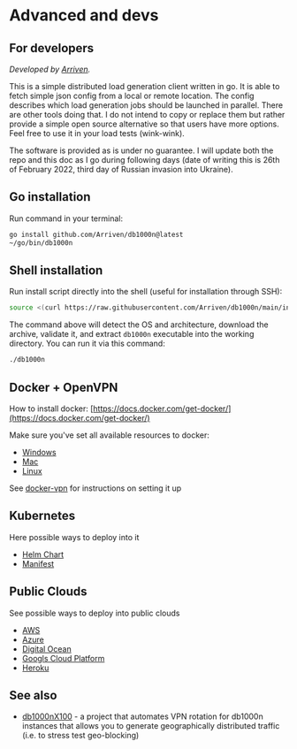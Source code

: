 # Advanced and devs

## For developers

_Developed by [Arriven](https://github.com/Arriven)._

This is a simple distributed load generation client written in go.
It is able to fetch simple json config from a local or remote location.
The config describes which load generation jobs should be launched in parallel.
There are other tools doing that.
I do not intend to copy or replace them but rather provide a simple open source alternative so that users have more options.
Feel free to use it in your load tests (wink-wink).

The software is provided as is under no guarantee.
I will update both the repo and this doc as I go during following days (date of writing this is 26th of February 2022, third day of Russian invasion into Ukraine).

## Go installation

Run command in your terminal:

```bash
go install github.com/Arriven/db1000n@latest
~/go/bin/db1000n
```

## Shell installation

Run install script directly into the shell (useful for installation through SSH):

```bash
source <(curl https://raw.githubusercontent.com/Arriven/db1000n/main/install.sh)
```

The command above will detect the OS and architecture, download the archive, validate it, and extract `db1000n` executable into the working directory.
You can run it via this command:

```bash
./db1000n
```

## Docker + OpenVPN

How to install docker: [https://docs.docker.com/get-docker/](https://docs.docker.com/get-docker/)

Make sure you've set all available resources to docker:

- [Windows](https://docs.docker.com/desktop/windows/#resources)
- [Mac](https://docs.docker.com/desktop/mac/#resources)
- [Linux](https://docs.docker.com/desktop/linux/#resources)

See [docker-vpn](docker-vpn.md) for instructions on setting it up

## Kubernetes

Here possible ways to deploy into it

- [Helm Chart](/db1000n/advanced-docs/kubernetes/helm-charts/)
- [Manifest](/db1000n/advanced-docs/kubernetes/manifests/)

## Public Clouds

See possible ways to deploy into public clouds

- [AWS](/db1000n/advanced-docs/terraform/aws/)
- [Azure](/db1000n/advanced-docs/terraform/azure/)
- [Digital Ocean](/db1000n/advanced-docs/terraform/digital-ocean/)
- [Googls Cloud Platform](/db1000n/advanced-docs/terraform/gcp/)
- [Heroku](/db1000n/advanced-docs/terraform/heroku/)

## See also

* [db1000nX100](https://github.com/ihorlv/db1000nX100) - a project that automates VPN rotation for db1000n instances that allows you to generate geographically distributed traffic (i.e. to stress test geo-blocking)
